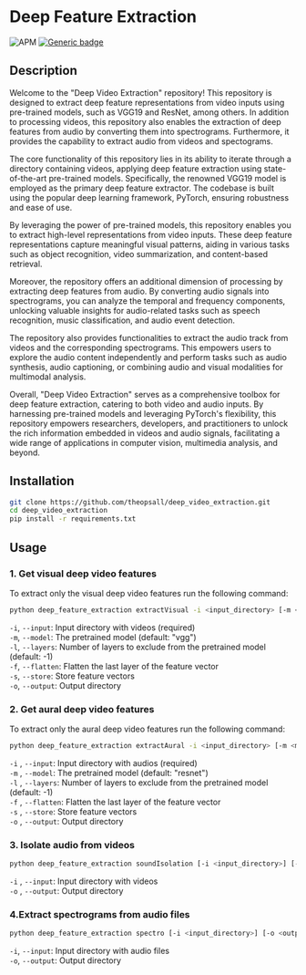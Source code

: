 # Deep Feature Extraction

![APM](https://img.shields.io/apm/l/vim-mode?style=plastic)
[![Generic badge](https://img.shields.io/badge/python-3.8-green.svg?style=plastic)](https://shields.io/)

[comment]: <> (![GitHub issues]&#40;https://img.shields.io/github/issues/theopsall/deep_video_extraction?style=plastic&#41;)

## Description

Welcome to the "Deep Video Extraction" repository! This repository is designed to extract deep feature representations from video inputs using pre-trained models, such as VGG19 and ResNet, among others. In addition to processing videos, this repository also enables the extraction of deep features from audio by converting them into spectrograms. Furthermore, it provides the capability to extract audio from videos and spectograms.

The core functionality of this repository lies in its ability to iterate through a directory containing videos, applying deep feature extraction using state-of-the-art pre-trained models. Specifically, the renowned VGG19 model is employed as the primary deep feature extractor. The codebase is built using the popular deep learning framework, PyTorch, ensuring robustness and ease of use.

By leveraging the power of pre-trained models, this repository enables you to extract high-level representations from video inputs. These deep feature representations capture meaningful visual patterns, aiding in various tasks such as object recognition, video summarization, and content-based retrieval.

Moreover, the repository offers an additional dimension of processing by extracting deep features from audio. By converting audio signals into spectrograms, you can analyze the temporal and frequency components, unlocking valuable insights for audio-related tasks such as speech recognition, music classification, and audio event detection.

The repository also provides functionalities to extract the audio track from videos and the corresponding spectrograms. This empowers users to explore the audio content independently and perform tasks such as audio synthesis, audio captioning, or combining audio and visual modalities for multimodal analysis.

Overall, "Deep Video Extraction" serves as a comprehensive toolbox for deep feature extraction, catering to both video and audio inputs. By harnessing pre-trained models and leveraging PyTorch's flexibility, this repository empowers researchers, developers, and practitioners to unlock the rich information embedded in videos and audio signals, facilitating a wide range of applications in computer vision, multimedia analysis, and beyond.

## Installation

```bash
git clone https://github.com/theopsall/deep_video_extraction.git
cd deep_video_extraction
pip install -r requirements.txt
```

## Usage

### 1. Get visual deep video features

To extract only the visual deep video features run the following command:

```bash
python deep_feature_extraction extractVisual -i <input_directory> [-m <model>] [-l <layers>] [-f] [-s] [-o <output_directory>]
```

`-i`, `--input`: Input directory with videos (required)</br>
`-m`, `--model`: The pretrained model (default: "vgg")</br>
`-l`, `--layers`: Number of layers to exclude from the pretrained model (default: -1)</br>
`-f`, `--flatten`: Flatten the last layer of the feature vector</br>
`-s`, `--store`: Store feature vectors</br>
`-o`, `--output`: Output directory</br>

### 2. Get aural deep video features

To extract only the aural deep video features run the following command:

```bash
python deep_feature_extraction extractAural -i <input_directory> [-m <model>] [-l <layers>] [-f] [-s] [-o <output_directory>]
```

`-i` , `--input`: Input directory with audios (required)</br>
`-m` , `--model`: The pretrained model (default: "resnet")</br>
`-l` , `--layers`: Number of layers to exclude from the pretrained model (default: -1)</br>
`-f` , `--flatten`: Flatten the last layer of the feature vector</br>
`-s` , `--store`: Store feature vectors</br>
`-o` , `--output`: Output directory</br>

### 3. Isolate audio from videos

```bash
python deep_feature_extraction soundIsolation [-i <input_directory>] [-o <output_directory>]
```

`-i` , `--input`: Input directory with videos</br>
`-o` , `--output`: Output directory</br>

### 4.Extract spectrograms from audio files

```bash
python deep_feature_extraction spectro [-i <input_directory>] [-o <output_directory>]
```

`-i`, `--input`: Input directory with audio files</br>
`-o`, `--output`: Output directory</br>
